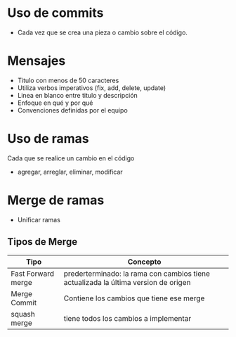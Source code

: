 # Uso de commits
- Cada vez que se crea una pieza o cambio sobre el código.
# Mensajes
- Titulo con menos de 50 caracteres
- Utiliza verbos imperativos (fix, add, delete, update)
- Linea en blanco entre titulo y descripción
- Enfoque en qué y por qué
- Convenciones definidas por el equipo

# Uso de ramas
Cada que se realice un cambio en el código
- agregar, arreglar, eliminar, modificar

# Merge de ramas
- Unificar ramas

## Tipos de Merge
| Tipo | Concepto |
|----------|----------|
| Fast Forward merge | prederterminado: la rama con cambios tiene actualizada la última version de origen |
| Merge Commit | Contiene los cambios que tiene ese merge |
| squash merge | tiene todos los cambios a implementar|